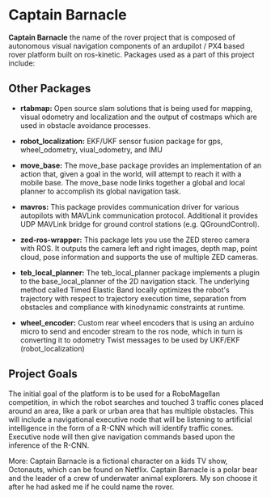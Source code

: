 # Captain Barnacle

**Captain Barnacle** the name of the rover project that is composed of autonomous visual navigation components of an ardupilot / PX4 based rover platform built on ros-kinetic.  Packages used as a part of this project include:

## Other Packages

* **rtabmap:** Open source slam solutions that is being used for mapping, visual odometry and localization and the output of costmaps which are used in obstacle avoidance processes.

* **robot_localization:** EKF/UKF sensor fusion package for gps, wheel_odometry, viual_odometry, and IMU

* **move_base:** The move_base package provides an implementation of an action that, given a goal in the world, will attempt to reach it with a mobile base. The move_base node links together a global and local planner to accomplish its global navigation task.

* **mavros:** This package provides communication driver for various autopilots with MAVLink communication protocol. Additional it provides UDP MAVLink bridge for ground control stations (e.g. QGroundControl).

* **zed-ros-wrapper:** This package lets you use the ZED stereo camera with ROS. It outputs the camera left and right images, depth map, point cloud, pose information and supports the use of multiple ZED cameras.

* **teb_local_planner:** The teb_local_planner package implements a plugin to the base_local_planner of the 2D navigation stack. The underlying method called Timed Elastic Band locally optimizes the robot's trajectory with respect to trajectory execution time, separation from obstacles and compliance with kinodynamic constraints at runtime.

* **wheel_encoder:** Custom rear wheel encoders that is using an arduino micro to send and encoder stream to the ros node, which in turn is converting it to odometry Twist messages to be used by UKF/EKF (robot_localization)

## Project Goals

The initial goal of the platform is to be used for a RoboMagellan competition, in which the robot searches and touched 3 traffic cones placed around an area, like a park or urban area that has multiple obstacles.  This will include a navigational executive node that will be listening to artificial intelligence in the form of a R-CNN which will identify traffic cones.  Executive node will then give navigation commands based upon the inference of the R-CNN.

More:  Captain Barnacle is a fictional character on a kids TV show, Octonauts, which can be found on Netflix.  Captain Barnacle is a polar bear and the leader of a crew of underwater animal explorers.   My son choose it after he had asked me if he could name the rover.

